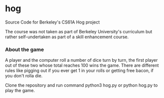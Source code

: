 # hog
Source Code for Berkeley's CS61A Hog project 

The course was not taken as part of Berkeley University's curriculum but rather self-undertaken as part of a skill enhancement course.

### About the game
A player and the computer roll a number of dice turn by turn, the first player out of these two whose total reaches 100 wins the game. There are different rules like pigging out if you ever get 1 in your rolls or getting free bacon, if you don't rolla die.

Clone the repository and run command python3 hog.py or python hog.py to play the game.
